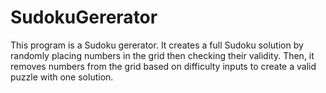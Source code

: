 # SudokuGererator
This program is a Sudoku gererator. 
It creates a full Sudoku solution by randomly placing numbers in the grid then checking their validity.
Then, it removes numbers from the grid based on difficulty inputs to create a valid puzzle with one solution.
